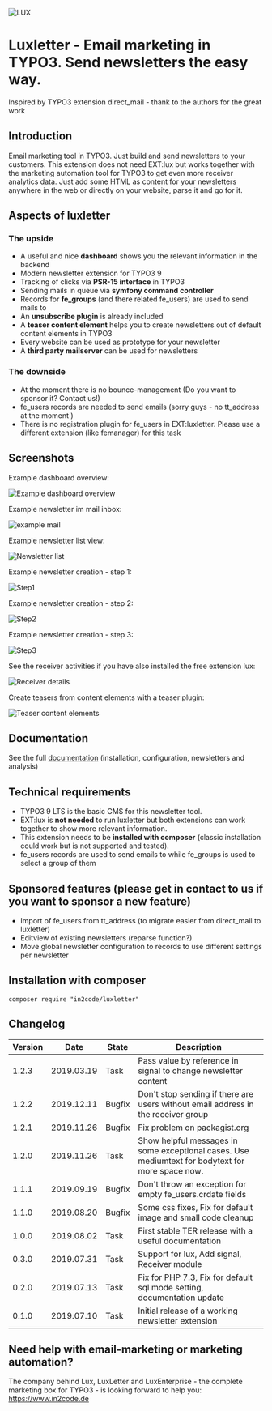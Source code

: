 ![LUX](Resources/Public/Icons/lux.svg "LUX")

# Luxletter - Email marketing in TYPO3. Send newsletters the easy way.

Inspired by TYPO3 extension direct_mail - thank to the authors for the great work


## Introduction

Email marketing tool in TYPO3. Just build and send newsletters to your customers.
This extension does not need EXT:lux but works together with the marketing automation tool for TYPO3 to get even more
receiver analytics data.
Just add some HTML as content for your newsletters anywhere in the web or directly on your website, parse it and go for
it.


## Aspects of luxletter

### The upside

* A useful and nice **dashboard** shows you the relevant information in the backend
* Modern newsletter extension for TYPO3 9
* Tracking of clicks via **PSR-15 interface** in TYPO3
* Sending mails in queue via **symfony command controller**
* Records for **fe_groups** (and there related fe_users) are used to send mails to
* An **unsubscribe plugin** is already included
* A **teaser content element** helps you to create newsletters out of default content elements in TYPO3
* Every website can be used as prototype for your newsletter
* A **third party mailserver** can be used for newsletters

### The downside

* At the moment there is no bounce-management (Do you want to sponsor it? Contact us!)
* fe_users records are needed to send emails (sorry guys - no tt_address at the moment  )
* There is no registration plugin for fe_users in EXT:luxletter. Please use a different extension (like femanager) for this task


## Screenshots

Example dashboard overview:

![Example dashboard overview](Documentation/Images/documentation_dashboard.png "Dashboard")

Example newsletter im mail inbox:

![example mail](Documentation/Images/documentation_mail_newsletter.png "Example newsletter in mail inbox")

Example newsletter list view:

![Newsletter list](Documentation/Images/documentation_newsletterlist.png "Newsletter list")

Example newsletter creation - step 1:

![Step1](Documentation/Images/documentation_newnewsletter_step1.png "Creation: Step 1")

Example newsletter creation - step 2:

![Step2](Documentation/Images/documentation_newnewsletter_step2.png "Creation: Step 2")

Example newsletter creation - step 3:

![Step3](Documentation/Images/documentation_newnewsletter_step3.png "Creation: Step 3")

See the receiver activities if you have also installed the free extension lux:

![Receiver details](Documentation/Images/documentation_receiver_detail.png "Receiver details with free extension lux")

Create teasers from content elements with a teaser plugin:

![Teaser content elements](Documentation/Images/documentation_content_teaser.png "Create teasers")


## Documentation

See the full [documentation](Documentation/Index.md) (installation, configuration, newsletters and analysis)


## Technical requirements

* TYPO3 9 LTS is the basic CMS for this newsletter tool.
* EXT:lux is **not needed** to run luxletter but both extensions can work together to show more relevant information.
* This extension needs to be **installed with composer** (classic installation could work but is not supported and tested).
* fe_users records are used to send emails to while fe_groups is used to select a group of them


## Sponsored features (please get in contact to us if you want to sponsor a new feature)

* Import of fe_users from tt_address (to migrate easier from direct_mail to luxletter)
* Editview of existing newsletters (reparse function?)
* Move global newsletter configuration to records to use different settings per newsletter


## Installation with composer

```
composer require "in2code/luxletter"
```

## Changelog

| Version    | Date        | State      | Description                                                                                          |
| ---------- | ----------- | ---------- | ---------------------------------------------------------------------------------------------------- |
| 1.2.3      | 2019.03.19  | Task       | Pass value by reference in signal to change newsletter content                                       |
| 1.2.2      | 2019.12.11  | Bugfix     | Don't stop sending if there are users without email address in the receiver group                    |
| 1.2.1      | 2019.11.26  | Bugfix     | Fix problem on packagist.org                                                                         |
| 1.2.0      | 2019.11.26  | Task       | Show helpful messages in some exceptional cases. Use mediumtext for bodytext for more space now.     |
| 1.1.1      | 2019.09.19  | Bugfix     | Don't throw an exception for empty fe_users.crdate fields                                            |
| 1.1.0      | 2019.08.20  | Bugfix     | Some css fixes, Fix for default image and small code cleanup                                         |
| 1.0.0      | 2019.08.02  | Task       | First stable TER release with a useful documentation                                                 |
| 0.3.0      | 2019.07.31  | Task       | Support for lux, Add signal, Receiver module                                                         |
| 0.2.0      | 2019.07.13  | Task       | Fix for PHP 7.3, Fix for default sql mode setting, documentation update                              |
| 0.1.0      | 2019.07.10  | Task       | Initial release of a working newsletter extension                                                    |



## Need help with email-marketing or marketing automation?

The company behind Lux, LuxLetter and LuxEnterprise - the complete marketing box for TYPO3 - is looking 
forward to help you: https://www.in2code.de
